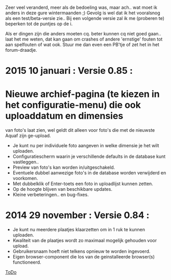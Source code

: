 Zeer veel veranderd, meer als de bedoeling was, maar ach..
wat moet ik anders in deze gure wintermaanden ;)
Gevolg is wel dat ik het vooralsnog als een test/beta-versie zie..
Bij een volgende versie zal ik me (proberen te) beperken tot de puntjes op de i.

Als er dingen zijn die anders moeten cq. beter kunnen cq niet goed gaan.. laat het me
weten, dat kan gaan om crashes of andere 'ernstige' fouten tot aan spelfouten of wat ook.
Stuur me dan even een PB'tje of zet het in het forum-draadje.

# 2015 10 januari : Versie 0.85 :
# Nieuwe archief-pagina (te kiezen in het configuratie-menu) die ook uploaddatum en dimensies
van foto's laat zien, wel geldt dit alleen voor foto's die met de nieuwste Aquaf zijn ge-upload.
* Je kunt nu per individuele foto aangeven in welke dimensie je het wilt uploaden.
* Configuratiescherm waarin je verschillende defaults in de database kunt vastleggen..
* Preview van foto's kan worden in/uitgeschakeld.
* Eventuele dubbel aanwezige foto's in de database worden verwijderd en voorkomen.
* Met dubbelklik of Enter-toets een foto in uploadlijst kunnen zetten.
* Op de hoogte blijven van beschikbare updates.
* Kleine verbeteringen.. en bug-fixes.


# 2014 29 november : Versie 0.84 :
* Je kunt nu meerdere plaatjes klaarzetten om in 1 ruk te kunnen uploaden.
* Kwaliteit van de plaatjes wordt zo maximaal mogelijk gehouden voor upload.
* Gebruikersnaam hoeft niet telkens opnieuw te worden ingevoerd.
* Eigen browser-component die los van de geinstalleerde browser(s) functioneerd.

[ToDo](TODO.md)